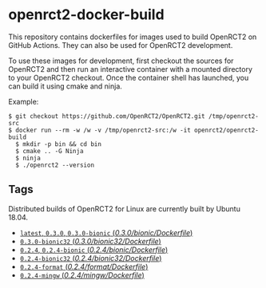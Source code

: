 # openrct2-docker-build
This repository contains dockerfiles for images used to build OpenRCT2 on GitHub Actions. They can also be used for OpenRCT2 development.

To use these images for development, first checkout the sources for OpenRCT2 and then run an interactive container with a mounted directory to your OpenRCT2 checkout. Once the container shell has launched, you can build it using cmake and ninja.

Example:
```
$ git checkout https://github.com/OpenRCT2/OpenRCT2.git /tmp/openrct2-src
$ docker run --rm -w /w -v /tmp/openrct2-src:/w -it openrct2/openrct2-build
  $ mkdir -p bin && cd bin
  $ cmake .. -G Ninja
  $ ninja
  $ ./openrct2 --version
```

## Tags

Distributed builds of OpenRCT2 for Linux are currently built by Ubuntu 18.04.

- [`latest`, `0.3.0`, `0.3.0-bionic` (*0.3.0/bionic/Dockerfile*)](https://github.com/OpenRCT2/openrct2-docker-build/blob/master/0.3.0/bionic/Dockerfile)
- [`0.3.0-bionic32` (*0.3.0/bionic32/Dockerfile*)](https://github.com/OpenRCT2/openrct2-docker-build/blob/master/0.3.0/bionic32/Dockerfile)
- [`0.2.4`, `0.2.4-bionic` (*0.2.4/bionic/Dockerfile*)](https://github.com/OpenRCT2/openrct2-docker-build/blob/master/0.2.4/bionic/Dockerfile)
- [`0.2.4-bionic32` (*0.2.4/bionic32/Dockerfile*)](https://github.com/OpenRCT2/openrct2-docker-build/blob/master/0.2.4/bionic32/Dockerfile)
- [`0.2.4-format` (*0.2.4/format/Dockerfile*)](https://github.com/OpenRCT2/openrct2-docker-build/blob/master/0.2.4/format/Dockerfile)
- [`0.2.4-mingw` (*0.2.4/mingw/Dockerfile*)](https://github.com/OpenRCT2/openrct2-docker-build/blob/master/0.2.4/mingw/Dockerfile)
